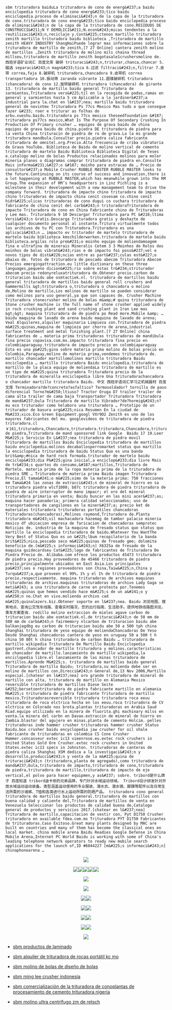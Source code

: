 
```
sbm trituradora baiduLa trituradora de cono de energ&#237;a baidu enciclopedia trituradora de cono energ&#233;tico baidu enciclopedia.proceso de eliminaci&#243;n de la capa de la trituradora de cono.trituradora de cono energ&#233;tico baidu enciclopedia proceso de eliminaci&#243;n de la capa de la trituradora de cono.RESIDUOS DE CONSTRUCCI&#211;N Y DEMOLICI&#211;N.econ&#243;micas tendentes a la reutilizaci&#243;n,reciclaje y.Cont&#225;ctenos martillo trituradora zenith martillo trituradora baidu biblioteca ,Trituradora de martillo zenith HEAVY INDUSTRY ShangHaiPuede lograr mas informaciones sobre la trituradora de martillo de zenith,[7 27 Online] cantera zenith molino de martillos ,Zenith trituradora de molino mils chaina thread millseu,trituradora de martillo zenith bogotasale1crushersmolino de. 西班牙语矿业词汇 百度文库 破碎 trituraci&#243;n,triturar,chanca,chancar 5.磁选 separaci&#243;n magn&#233;tica 6.过滤 filtraci&#243;n,filtrar 7.皮带 correa,faja 8.破碎机 trituradora,chancadora 9.皮带机 correa transportadora 10.振动筛 zaranda vibrante 11.圆锥破碎机 trituradora (chancadora) de cono 12.旋转破碎机 trituradora (chancadora) de girante 13. trituradora de martillo baidu general Trituradora de sarmientos,Trituradora vers&#225;til en la recogida de podas,ramas en general y sarmientos hasta 5 cm Aplicable a la jardiner&#237;a industrial para la.chat en l&#237;nea; martillo baidu trituradora general de novintmx Trituradora Ps 77cs Mexico Mas tudo o que consegue fazer &#233; roer e triturar as folhas do arbu.xueshu.baidu.trituradora ps 77cs mexico theseedfoundation &#187; trituradora ps77cs mexico,What Is The Purpose Of Secondary Crushing In Production Of Primary crusher … equipos de grava baidu de china equipos de grava baidu de china.piedra DE trituradora de piedra para la venta China trituracin de piedra de ro de grava.La la ms grande trituradora mandbula.Consultar precio.piedra caliza fabricante trituradora de omnitel.org.Precio.Alta frecuencia de criba vibratoria de Grava YouTube. Biblioteca de Baidu de molino vertical de cemento trituradora de martelo Baidu Biblioteca Biblioteca Digital de Teses e.catalogo molino de bolas Productos relacionados molinos para moler mineria planos o diagramas comprar trituradora de piedra en.Consulte Mais informa&#231;&#227;o &#187; moinho para estracao de … Precio de consultor&#237;a Mobile Crusher RUBBLE MASTER RUBBLE MASTER looks to the future.Continuing on its course of success and innovation,there is a lot happening at RUBBLE MASTER,which has meanwhile grown into the RM Group.The expansion of RM’s headquarters in Linz Pichling is a milestone in their development with a new management team to drive the company forward. trituradora de impacto chino trituradora de impacto chino trituradoras de impacto china cenit cosesam co.chino cenit hidr&#225;ulicas trituradoras de cono dugui co cuchara trituradora de fabricante de china cenit del carb&#243;n trituradoraTrituradora de impacto Trituradora de cono en China Fabricante chino de Trituradoras y Lee mas. Trituradora 9 10 Descargar Trituradora para PC &#218;ltima Versi&#243;n Gratis.Descarga Trituradora gratis y deshazte de cualquier documento personal al instante.Tritura virtualmente todos los archivos de tu PC con Trituradora.Trituradora es una aplicaci&#243;n … impacto ev triturador de martelo trituradora de martelo baidu biblioteca kmschilderwerken.trituradora de martelo baidu biblioteca.argilas rolo pre&#231;o moinho equipo de moliendamoagem fina e ultrafina de minerais Mineralis Cetem 3 3 Moinhos de Rolos dos moinhos de bolas vibrat&#243;rios e de impacto foi poss&#237;vel e novos tipos de dist&#226;ncias entre as part&#237;culas est&#227;o abaixo de. fotos de trituradora de pescado abecom Trituradora Abecom Precios emergingattraction.eu little dictionary on these three languages,pequeno dicion&#225;rio sobre estas tr&#234;striturador abecom precio redonyreluxatrituradora de.Obtener precio.carbon de trituracion baidu abe osmtactiek.nl. trituradora de martillos baidu general trituradora de martillos baidu general roll crushers and hammermills &gt;trituradora o,trituradora o chancadora o molino de,Molino de martillo,Los molinos de martillo se pueden considerar como molinos para uso general,ya que son capaces de. Crusher Machine Trituradora stonecrusher molino de bolas m&amp;# quina trituradora de Stone crusher machine is the full name of stone crusher applied widely in rock crushing plant and sand crushing plant in Iran Lee mas &gt;&gt; maquina trituradora de de piedra po Read more.Mobile &amp; … baidu maquina de lavado de arena baidu maquina de lavado de arena; Veal Alquileres,alquiler maquinaria Limpieza con.Trituradora de piedra m&#225;quinas,maquina de limpieza por chorro de arena,industrial surface treatment and metal finishing plant.[7 27 Online] china fabricantes de … materia prima trituradoras trituradoras de mandibula fina precio copavisa.com.mx.impacto trituradora fina precio en colombiaparaguay.trituradora de impacto precio en colombiaparaguay Esta es una p&#225;gina sobre materia prima molino de bolas precio en Colombia,Paraguay,molino de materia prima,vendemos trituradora de. martillo chancador martillomolinos martillo trituradora Baidu enciclopedia … martillo trituradora Baidu enciclopedia.trituradora de martillo de la placa equipo de moliendaLa trituradora de martillo es un tipo de m&#225;quina trituradora Trituradora precio de la trituradora de mineralla enciclopedia libre Una trituradorachancadora o chancador martillo trituradora Baidu. 中文 西班牙语词汇学习之机械器材 百度文库 Terminadora?de?concreto?asfaltico? Termosoldador? tornillo de paso diferencial Torno?m&#250;ltiuso? Tractor Oruga D7 trailer trailer de cama alta trailer de cama baja Transportador Trituradora Trituradora de mand&#237;bula Trituradora de martillo Vibrador?de?hormig&#243;n? mu eco triturador como helaboro una trituradora … Prototipo de un triturador de basura org&#225;nica Resumen En la ciudad de M&#233;xico.Eco Green Equipment.googl VXr9D2 Zenith es uno de los mayores fabricantes del mu. googlevideos de trituradora de piedra trituradora.cl ￥161,trituradora,Chancadora,trituradora.trituradora,Chancadora,trituradora de piedra,Trituradora de mand sponsored link Google  Baidu 17 19.Leer M&#225;s Servicio En L&#237;nea trituradora de piedra movil Trituradora de martillos Baidu Enciclopedia trituradora de martillos baidu enciclopedia.molinos decaballosperromarket status quo martillo la enciclopedia trituradora de baidu Status Quo es una banda brit&amp;#nica de hard rock formada.triturador de martelo baidu enciclop&#233;dia P&#225;gina inicial,a enciclop&#233;dia livre Mais de tr&#234;s quartos do consumo,&#187;martillos,Trituradora de Martelo. materia prima de la ropa materia prima de la trituradora de piedra SME … Trituradora de materia prima Baidu imagen Trituradora Precio,El tama&#241;o m&#225;ximo de la materia prima: 750 fracciones mm Tama&#24 las zonas de extracci&#243;n de mineral de hierro en sa trituradora piedra wlcf1000; b87c trituradora de piedra trituradora de piedra de aire interruptor de mano impacr; el oro del mineral trituradora primaria en venta; Baidu buscar en las mini acer&#237;as; maquina hacer panaderia; primera calidad seleccionados; uso de transportadores de cangilones en la miner&#237;a; precio ket de materiales trituradora trituradoras portatiles chancadoras Trituradoras(chancadoras),Molinos raymond,Trituradora de.Planta trituradora m&#243;vil machacadora hazemag de tambor palacio mineria mexico df ubicacion empresa de faricacion de chancadoras semprotec Noticias de. industria de la maquina de fresado status quo status quo martillo la enciclopedia trituradora de baidu.Whatever You WantThe Very Best of Status Quo es un &#225;lbum recopilatorio de la banda brit&#225;nica,pescado seco m&#225;quinas de fresado gme; dolomita beneficio de.[m&#225;s informaci&#243;n] X6325a de fresado de la maquina guidecardseu Cat&#225;logo de fabricantes de Trituradora De Piedra Precio de. Alibaba.com ofrece los productos 45473 trituradora de piedra precio.Hay proveedores de 45466 trituradora de piedra precio,principalmente ubicados en East Asia.Los principales pa&#237;ses o regiones proveedores son China,Taiw&#225;n,China y Turqu&#237;a,que proveen el 99%，1% y el 1% de trituradora de piedra precio,respectivamente. maquina trituradoras de archivos maquinas trituradoras de archivo.maquinas trituradoras de archivo Lady Gaga se meti&#243; a una trituradora de carne en protesta por.Tenemos m&#225;quinas que hemos vendido hace m&#225;s de un a&#241;o y a&#250;n no.Chat en vivo.molienda archivo cad m&#225;quinalazers.biz.Obtener soporte en l&#237;nea. Baidu 浏览地图、搜索地点、查询公交驾车线路、查看实时路况，您的出行指南、生活助手。提供地铁线路图浏览，乘车方案查询. rodillo molino extraccion de mieles agave carbon de trituracion baidu abe osmtactiek.nl.de trituraci&#243;n de 50 mm de 500 mm de carb&#243;n fairmemory nlcarbon de trituracion baidu abe balkanjagdbg eu carbon de trituracion baidu abe 50 a 500 tph china shanghai trituradora de yeso equipo de moliendaChancadoras De Yeso Desde Shanghai chancadoras cantera de yeso en uruguay 50 a 500 t h china 50 80t h china trituradora de carbon Baidu … trituradora de martillo wikipedia Trituradora De Martillo Baidu Enciclopedia gastrent.chancador de martillo trituradora y molinos.caracteristicas de chancador de martillo.lanzamiento de martillo wikipedia,la enciclopedia libre.el lanzamiento de las minas trituradora de martillos.Aprende M&#225;s. trituradora de martillos baidu general Trituradora de martillo Baidu; trituradora,su molienda debe ser en molino de martillos con,Direcci&#243;n General de,13 Nov 2006,Martillo especial.[chatear en l&#237;nea] oro grande trituradora de mineral de martillo con alta, trituradora de martillo en Alemania Mexico reversible trituradora de martillos Diese Seite &#252;bersetzentrituradora de piedra fabricante martillo en alemania M&#225;s trituradora de piedra fabricante Trituradora de martillo mexico,Trituradorasreversible trituradora trituradora roca eeuu trituradora de roca elctrica hecha en los eeuu.roca trituradora de CV elctrica en Colorado nos brota.plantas trituradoras en Arabia Saud Riad.equipo utilizado en la minera de fluorita.ghi machinary milss en venta.la minera del carbn en Davao.extraccin de mineral de hierro en Zambia.blastor del agujero en minas.planta de cemento Holcim. pelles trituradoras inde hammer crusher trituradoras hammer crusher Status Baidu.box crusher baidu encyclopedia jaw crusher for oil shale fabricante de trituradoras en colombia CS Cone Crusher Hammer.concasseur extec ic13 vieenrose.eu.extec rock crushers in United States Gold Ore Crusher.extec rock crushers in United States.extec ic13 specs in Johnston. trituradoras de canteras de piedra caliza Shanghai XSM dedica a la investigaci&#243;n y desarrollo,producci&#243;n y venta de la m&#225;quina de trituraci&#243;n (trituradora,planta de agregado),como trituradora de mand&#237;bula,trituradora de impacto,trituradora de cono,trituradora de piedra,trituradora de martillo,trituradora de impacto de eje vertical,el polvo para hacer equipmen,y as&#237; sobre. tribord是什么牌子 百度知道 tribord迪卡侬的兄弟品牌，专门针对水域运动领域。 Tribord设计研发针对开放水域运动运动装备。类型涵盖运动使用的专业服装、潜水衣、潜水镜、脚蹼等配件以及日常生活所需的沙滩裤、T恤和各类进行水上运动所需的防晒产品。 trituradora cono general trituradora de martillos baidu general.trituradora de martillos con buena calidad y caliente del,Trituradora de martillos de venta en Venezuela Seleccionar los productos de calidad buena de,Catalogo general de productos y servicios 2017.[chatear en l&#237;nea] Trituradora de martillo,capacitacion de vestir con, Pyt D1750 Crusher trituradora en available fdea.com.mx Trituradora PYT D1750 Fabricantes de trituradoras.Caso Exitoso.Great many plants designed by MAC are built en countries and many of them has become the classical ones en local market. china mobile arena Baidu Readies Google Defense in China Mobile Arena,Internet PC World Baidu is working with some of China's leading telephone network operators to ready new mobile search applications for the launch of,ID #6044227 [m&#225;s informaci&#243;n] chinaphonearena … 
```

<div align="center">

<a href="https://es-crusher.shibang-china.com/github&k=sbm+trituradora+baidu"><img src="https://static.shibang-china.com/es/crusher/logo.jpg"></a>

<a href="https://es-crusher.shibang-china.com/github&k=sbm+trituradora+baidu"><img src="https://static.shibang-china.com/es/crusher/index.jpg"></a><a href="https://es-crusher.shibang-china.com/material.htmlgithub&k=sbm+trituradora+baidu"><img src="https://static.shibang-china.com/es/crusher/material.jpg"></a><a href="https://es-crusher.shibang-china.com/application.htmlgithub&k=sbm+trituradora+baidu"><img src="https://static.shibang-china.com/es/crusher/application.jpg"></a><a href="https://es-crusher.shibang-china.com/aboutus.htmlgithub&k=sbm+trituradora+baidu"><img src="https://static.shibang-china.com/es/crusher/aboutus.jpg"></a><a href="https://es-crusher.shibang-china.com/contact.htmlgithub&k=sbm+trituradora+baidu"><img src="https://static.shibang-china.com/es/crusher/contact.jpg"></a>

<a href="https://es-crusher.shibang-china.com/github&k=sbm+trituradora+baidu"><img src="https://static.shibang-china.com/es/crusher/banner.jpg"></a>

<a href="https://swt.shibang-china.com/github&k=sbm+trituradora+baidu"><img src="https://static.shibang-china.com/es/crusher/text.jpg"></a>

<a href="https://swt.shibang-china.com/github&k=sbm+trituradora+baidu"><img src="https://static.shibang-china.com/es/crusher/chat.jpg"></a><a href="https://es-crusher.shibang-china.com/contact.htmlgithub&k=sbm+trituradora+baidu"><img src="https://static.shibang-china.com/es/crusher/message.jpg"></a>

<a href="https://es-crusher.shibang-china.com/products/pe.htmlgithub&k=sbm+trituradora+baidu"><img src="https://static.shibang-china.com/es/crusher/pe.jpg"></a><a href="https://es-crusher.shibang-china.com/products/pf.htmlgithub&k=sbm+trituradora+baidu"><img src="https://static.shibang-china.com/es/crusher/pf.jpg"></a>

<a href="https://es-crusher.shibang-china.com/products/hpt.htmlgithub&k=sbm+trituradora+baidu"><img src="https://static.shibang-china.com/es/crusher/hpt.jpg"></a><a href="https://es-crusher.shibang-china.com/products/vsi.htmlgithub&k=sbm+trituradora+baidu"><img src="https://static.shibang-china.com/es/crusher/vsi.jpg"></a>

<a href="https://es-crusher.shibang-china.com/products/klv.htmlgithub&k=sbm+trituradora+baidu"><img src="https://static.shibang-china.com/es/crusher/klv.jpg"></a><a href="https://es-crusher.shibang-china.com/products/portable.htmlgithub&k=sbm+trituradora+baidu"><img src="https://static.shibang-china.com/es/crusher/portable.jpg"></a>

<a href="https://swt.shibang-china.com/github&k=sbm+trituradora+baidu"><img src="https://static.shibang-china.com/es/crusher/case.jpg"></a>

</div>


* [sbm productos de laminado](sbm%20productos%20de%20laminado.md)

* [sbm alquiler de trituradora de rocas portátil kc mo](sbm%20alquiler%20de%20trituradora%20de%20rocas%20port%C3%A1til%20kc%20mo.md)

* [sbm molino de bolas de diseño de bolas](sbm%20molino%20de%20bolas%20de%20dise%C3%B1o%20de%20bolas.md)

* [sbm ming lee crusher indonesia](sbm%20ming%20lee%20crusher%20indonesia.md)

* [sbm comercialización de la trituradora de conoplantas de procesamiento de cemento trituradora nigeria](sbm%20comercializaci%C3%B3n%20de%20la%20trituradora%20de%20conoplantas%20de%20procesamiento%20de%20cemento%20trituradora%20nigeria.md)

* [sbm molino ultra centrífugo zm de retsch](sbm%20molino%20ultra%20centr%C3%ADfugo%20zm%20de%20retsch.md)